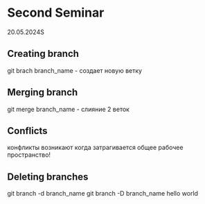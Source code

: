 # Second Seminar
20.05.2024S
## Creating branch
git brach branch_name - создает новую ветку
## Merging branch
git merge branch_name - слияние 2 веток
## Conflicts
конфликты возникают когда затрагивается общее рабочее пространство!
## Deleting branches
git branch -d branch_name
git branch -D branch_name
hello world 